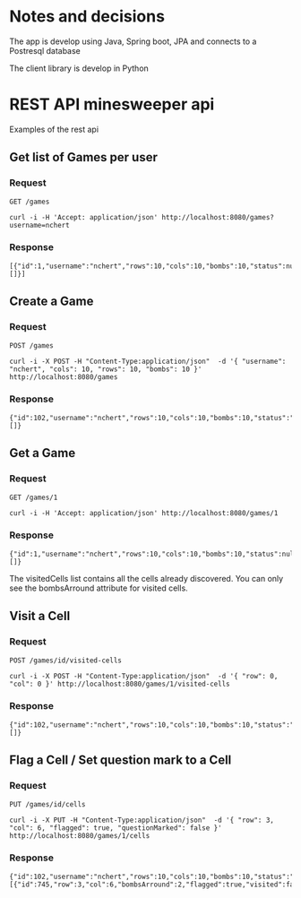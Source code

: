 # Notes and decisions

The app is develop using Java, Spring boot, JPA and connects to a Postresql database

The client library is develop in Python 

# REST API minesweeper api 

Examples of the rest api

## Get list of Games per user

### Request

`GET /games`

    curl -i -H 'Accept: application/json' http://localhost:8080/games?username=nchert

### Response

    [{"id":1,"username":"nchert","rows":10,"cols":10,"bombs":10,"status":null,"visitedCells":[]}]

## Create a Game

### Request

`POST /games`

    curl -i -X POST -H "Content-Type:application/json"  -d '{ "username": "nchert", "cols": 10, "rows": 10, "bombs": 10 }' http://localhost:8080/games

### Response

    {"id":102,"username":"nchert","rows":10,"cols":10,"bombs":10,"status":"IN_PROGRESS","visitedCells":[]}

## Get a Game

### Request

`GET /games/1`

    curl -i -H 'Accept: application/json' http://localhost:8080/games/1

### Response

    {"id":1,"username":"nchert","rows":10,"cols":10,"bombs":10,"status":null,"visitedCells":[]}
    
The visitedCells list contains all the cells already discovered. You can only see the bombsArround attribute for visited cells. 

## Visit a Cell

### Request

`POST /games/id/visited-cells`

    curl -i -X POST -H "Content-Type:application/json"  -d '{ "row": 0, "col": 0 }' http://localhost:8080/games/1/visited-cells

### Response

    {"id":102,"username":"nchert","rows":10,"cols":10,"bombs":10,"status":"IN_PROGRESS","visitedCells":[]}

## Flag a Cell / Set question mark to a Cell

### Request

`PUT /games/id/cells`

    curl -i -X PUT -H "Content-Type:application/json"  -d '{ "row": 3, "col": 6, "flagged": true, "questionMarked": false }' http://localhost:8080/games/1/cells

### Response

    {"id":102,"username":"nchert","rows":10,"cols":10,"bombs":10,"status":"IN_PROGRESS","visitedCells":[{"id":745,"row":3,"col":6,"bombsArround":2,"flagged":true,"visited":false,"questionMarked":false,"bomb":true}]}

